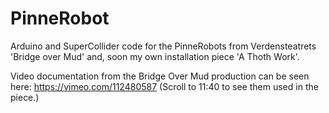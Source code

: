 # PinneRobot
Arduino and SuperCollider code for the PinneRobots from Verdensteatrets 'Bridge over Mud' and, soon my own installation piece 'A Thoth Work'.

Video documentation from the Bridge Over Mud production can be seen here:
https://vimeo.com/112480587  (Scroll to 11:40 to see them used in the piece.)


